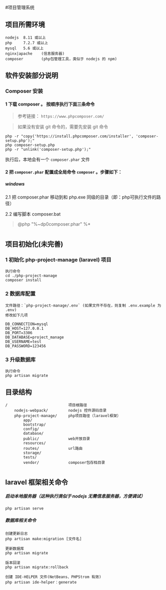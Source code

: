 #项目管理系统

## 项目所需环境
    nodejs  8.11 或以上
    php     7.2.7 或以上
    mysql   5.6 或以上
    nginx|apache    (信息服务器)
    composer        (php包管理工具，类似于 nodejs 的 npm)
    
## 软件安装部分说明

### Composer 安装

#### 1 下载 composer 。 按顺序执行下面三条命令
>参考链接： `https://www.phpcomposer.com/`

>如果没有安装 git 命令的，需要先安装 git 命令

    php -r "copy('https://install.phpcomposer.com/installer', 'composer-setup.php');"
    php composer-setup.php
    php -r "unlink('composer-setup.php');"
    
执行后，本地会有一个 `composer.phar` 文件

#### 2 把 `composer.phar` 配置成全局命令 `composer` 。步骤如下：

##### windows

2.1 把 composer.phar 移动到和 php.exe 同级的目录（即：php可执行文件的路径）
        
2.2 编写脚本 composer.bat
>@php "%~dp0composer.phar" %*

#
#
#

## 项目初始化(未完善)

### 1 初始化 php-project-manage (laravel) 项目

    执行命令
    cd ./php-project-manage
    composer install
    
### 2 数据库配置

    文件路径：`php-project-manage/.env` (如果文件不存在，则复制 .env.example 为 .env)
    修改如下几项
    
    DB_CONNECTION=mysql
    DB_HOST=127.0.0.1
    DB_PORT=3306
    DB_DATABASE=project_manage
    DB_USERNAME=test
    DB_PASSWORD=123456
    
### 3 升级数据库

    执行命令
    php artisan migrate
    
    
## 目录结构

```
/                           项目根路径
    nodejs-webpack/         nodejs 控件源码目录
    php-project-manage/     php项目路径（laravel框架）
        app/
        bootstrap/
        config/
        database/
        public/             web开放目录
        resources/
        routes/             url路由
        storage/
        tests/
        vendor/             composer包存档目录
```


#
#

## laravel 框架相关命令

##### 启动本地服务器（这种执行类似于 nodejs 无需信息服务器，方便调试）
    php artisan serve
    
##### 数据库相关命令
    创建更新日志
    php artisan make:migration [文件名] 
    
    更新数据库
    php artisan migrate
    
    版本回滚
    php artisan migrate:rollback
    
    创建 IDE-HELPER 文件(NetBeans、PHPStrom 有效)
    php artisan ide-helper：generate